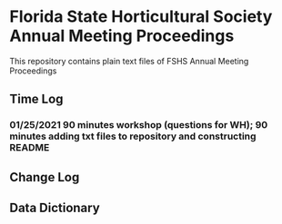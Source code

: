 # Florida State Horticultural Society Annual Meeting Proceedings
 This repository contains plain text files of FSHS Annual Meeting Proceedings

## Time Log
### 01/25/2021 90 minutes workshop (questions for WH); 90 minutes adding txt files to repository and constructing README

## Change Log


## Data Dictionary

